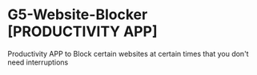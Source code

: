 # G5-Website-Blocker [PRODUCTIVITY APP]
Productivity APP to Block certain websites at certain times that you don't need interruptions

